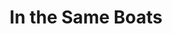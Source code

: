 ---
post_id:    Y2015029
title:      "In the Same Boats"
tagline:    "(Visualization &amp; Project Design) Tracing the movements of cultural actors from the Caribbean and wider Americas, Africa, and Europe within the 20th century Afro-Atlantic world."
post_path:  in-the-same-boats
perm:       http://sameboats.org/
external:   true
tags:
  - dh
---